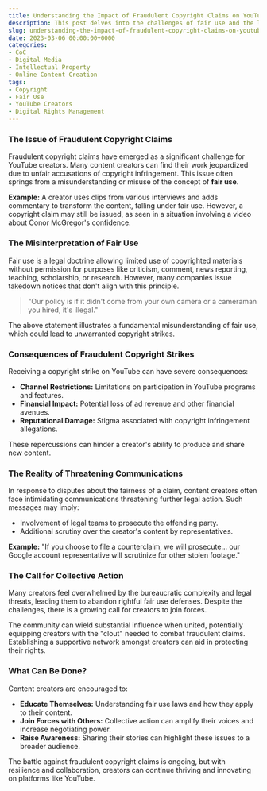 ```yaml
---
title: Understanding the Impact of Fraudulent Copyright Claims on YouTube Creators
description: This post delves into the challenges of fair use and the legal ramifications for content creators on platforms like YouTube, focusing on the prevalence of fraudulent copyright claims.
slug: understanding-the-impact-of-fraudulent-copyright-claims-on-youtube-creators
date: 2023-03-06 00:00:00+0000
categories:
- CoC
- Digital Media
- Intellectual Property
- Online Content Creation
tags:
- Copyright
- Fair Use
- YouTube Creators
- Digital Rights Management
---
```


### The Issue of Fraudulent Copyright Claims

Fraudulent copyright claims have emerged as a significant challenge for YouTube creators. Many content creators can find their work jeopardized due to unfair accusations of copyright infringement. This issue often springs from a misunderstanding or misuse of the concept of **fair use**.

**Example:** A creator uses clips from various interviews and adds commentary to transform the content, falling under fair use. However, a copyright claim may still be issued, as seen in a situation involving a video about Conor McGregor's confidence.

### The Misinterpretation of Fair Use

Fair use is a legal doctrine allowing limited use of copyrighted materials without permission for purposes like criticism, comment, news reporting, teaching, scholarship, or research. However, many companies issue takedown notices that don't align with this principle.

> "Our policy is if it didn't come from your own camera or a cameraman you hired, it's illegal."

The above statement illustrates a fundamental misunderstanding of fair use, which could lead to unwarranted copyright strikes.

### Consequences of Fraudulent Copyright Strikes

Receiving a copyright strike on YouTube can have severe consequences:

- **Channel Restrictions:** Limitations on participation in YouTube programs and features.
- **Financial Impact:** Potential loss of ad revenue and other financial avenues.
- **Reputational Damage:** Stigma associated with copyright infringement allegations.

These repercussions can hinder a creator's ability to produce and share new content.

### The Reality of Threatening Communications

In response to disputes about the fairness of a claim, content creators often face intimidating communications threatening further legal action. Such messages may imply:

- Involvement of legal teams to prosecute the offending party.
- Additional scrutiny over the creator's content by representatives.

**Example:** "If you choose to file a counterclaim, we will prosecute... our Google account representative will scrutinize for other stolen footage."

### The Call for Collective Action

Many creators feel overwhelmed by the bureaucratic complexity and legal threats, leading them to abandon rightful fair use defenses. Despite the challenges, there is a growing call for creators to join forces.

The community can wield substantial influence when united, potentially equipping creators with the "clout" needed to combat fraudulent claims. Establishing a supportive network amongst creators can aid in protecting their rights.

### What Can Be Done?

Content creators are encouraged to:

- **Educate Themselves:** Understanding fair use laws and how they apply to their content.
- **Join Forces with Others:** Collective action can amplify their voices and increase negotiating power.
- **Raise Awareness:** Sharing their stories can highlight these issues to a broader audience.

The battle against fraudulent copyright claims is ongoing, but with resilience and collaboration, creators can continue thriving and innovating on platforms like YouTube.
